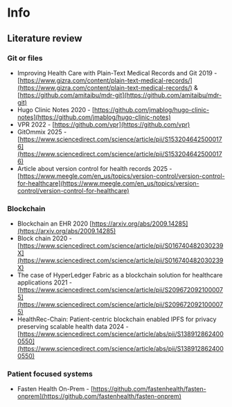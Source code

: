 # Info

## Literature review

### Git or files

- Improving Health Care with Plain-Text Medical Records and Git 2019 - [https://www.gizra.com/content/plain-text-medical-records/](https://www.gizra.com/content/plain-text-medical-records/) & [https://github.com/amitaibu/mdr-git](https://github.com/amitaibu/mdr-git)
- Hugo Clinic Notes 2020 - [https://github.com/jmablog/hugo-clinic-notes](https://github.com/jmablog/hugo-clinic-notes)
- VPR 2022 - [https://github.com/vpr](https://github.com/vpr)
- GitOmmix 2025 - [https://www.sciencedirect.com/science/article/pii/S1532046425000176](https://www.sciencedirect.com/science/article/pii/S1532046425000176)
- Article about version control for health records 2025 - [https://www.meegle.com/en_us/topics/version-control/version-control-for-healthcare](https://www.meegle.com/en_us/topics/version-control/version-control-for-healthcare)

### Blockchain

- Blockchain an EHR 2020 [https://arxiv.org/abs/2009.14285](https://arxiv.org/abs/2009.14285)
- Block chain 2020 - [https://www.sciencedirect.com/science/article/pii/S016740482030239X](https://www.sciencedirect.com/science/article/pii/S016740482030239X)
- The case of HyperLedger Fabric as a blockchain solution for healthcare applications 2021 - [https://www.sciencedirect.com/science/article/pii/S2096720921000075](https://www.sciencedirect.com/science/article/pii/S2096720921000075)
- HealthRec-Chain: Patient-centric blockchain enabled IPFS for privacy preserving scalable health data 2024 - [https://www.sciencedirect.com/science/article/abs/pii/S1389128624000550](https://www.sciencedirect.com/science/article/abs/pii/S1389128624000550)

### Patient focused systems

- Fasten Health On-Prem - [https://github.com/fastenhealth/fasten-onprem](https://github.com/fastenhealth/fasten-onprem)
